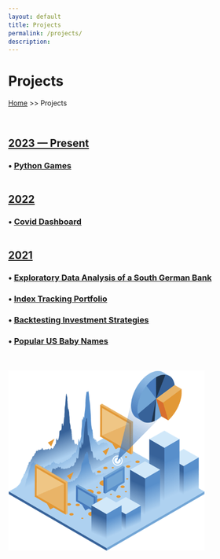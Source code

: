 ```yaml
---
layout: default
title: Projects
permalink: /projects/
description:
---
```

# Projects

[Home](../) >> Projects

<br>

<H2><u><b>2023 — Present</b></u></H2>

<H3 style="margin-bottom:0;">• <a href="https://github.com/xyjiang970/games" target="_blank">Python Games</a></H3>

<br>

<H2><u><b>2022</b></u></H2>

<H3 style="margin-bottom:0;">• <a href="https://github.com/xyjiang970/covid_dashboard" target="_blank">Covid Dashboard</a></H3>

<br>

<H2><u><b>2021</b></u></H2>

<H3>• <a href="https://nbviewer.org/github/xyjiang970/_notebooks/blob/main/Exploratory%20Data%20Analysis%20of%20a%20South%20German%20Bank.ipynb" target="_blank">Exploratory Data Analysis of a South German Bank</a></H3>


<H3>• <a href="https://nbviewer.org/github/xyjiang970/_notebooks/blob/main/Index%20Tracking%20Portfolio.ipynb" target="_blank">Index Tracking Portfolio</a></H3>


<H3>• <a href="https://nbviewer.org/github/xyjiang970/_notebooks/blob/main/Backtesting%20Investment%20Strategies.ipynb" target="_blank">Backtesting Investment Strategies</a></H3>


<H3>• <a href="https://nbviewer.org/github/xyjiang970/_notebooks/blob/main/Popular%20US%20Baby%20Names.ipynb" target="_blank">Popular US Baby Names</a></H3>

<br>

<br>

<img src="/projects/projects_page_image.png" alt="projects_page_image" width="400">
